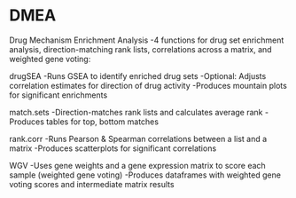 # DMEA
Drug Mechanism Enrichment Analysis -4 functions for drug set enrichment analysis, direction-matching rank lists, correlations across a matrix, and weighted gene voting:

drugSEA -Runs GSEA to identify enriched drug sets -Optional: Adjusts correlation estimates for direction of drug activity -Produces mountain plots for significant enrichments

match.sets -Direction-matches rank lists and calculates average rank -Produces tables for top, bottom matches

rank.corr -Runs Pearson & Spearman correlations between a list and a matrix -Produces scatterplots for significant correlations

WGV -Uses gene weights and a gene expression matrix to score each sample (weighted gene voting) -Produces dataframes with weighted gene voting scores and intermediate matrix results
